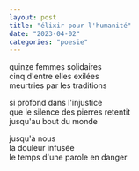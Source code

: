 ```yaml
---
layout: post
title: "élixir pour l'humanité"
date: "2023-04-02"
categories: "poesie"
---
```



quinze femmes solidaires  
cinq d'entre elles exilées  
meurtries par les traditions  

si profond dans l'injustice  
que le silence des pierres retentit  
jusqu'au bout du monde  

jusqu'à nous  
la douleur infusée  
le temps d'une parole en danger  
